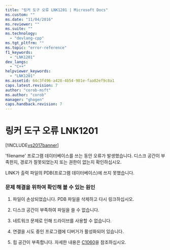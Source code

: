 ```yaml
---
title: "링커 도구 오류 LNK1201 | Microsoft Docs"
ms.custom: ""
ms.date: "11/04/2016"
ms.reviewer: ""
ms.suite: ""
ms.technology: 
  - "devlang-cpp"
ms.tgt_pltfrm: ""
ms.topic: "error-reference"
f1_keywords: 
  - "LNK1201"
dev_langs: 
  - "C++"
helpviewer_keywords: 
  - "LNK1201"
ms.assetid: 64c3f496-a428-4b54-981e-faa82ef9c8a1
caps.latest.revision: 7
author: "corob-msft"
ms.author: "corob"
manager: "ghogen"
caps.handback.revision: 7
---
```

# 링커 도구 오류 LNK1201
[!INCLUDE[vs2017banner](../../assembler/inline/includes/vs2017banner.md)]

'filename' 프로그램 데이터베이스를 쓰는 동안 오류가 발생했습니다. 디스크 공간이 부족한지, 경로가 잘못되었는지 또는 권한이 없는지 확인하십시오.  
  
 LINK가 출력 파일의 PDB\(프로그램 데이터베이스\)에 쓰지 못했습니다.  
  
### 문제 해결을 위하여 확인해 볼 수 있는 원인  
  
1.  파일이 손상되었습니다.  PDB 파일을 삭제하고 다시 링크하십시오.  
  
2.  디스크 공간이 부족하여 파일을 쓸 수 없습니다.  
  
3.  네트워크 문제로 인해 드라이브를 사용할 수 없습니다.  
  
4.  연결을 시도 중인 프로그램에 디버거가 활성화되어 있습니다.  
  
5.  힙 공간이 부족합니다.  자세한 내용은 [C1060](../../error-messages/compiler-errors-1/fatal-error-c1060.md)을 참조하십시오.